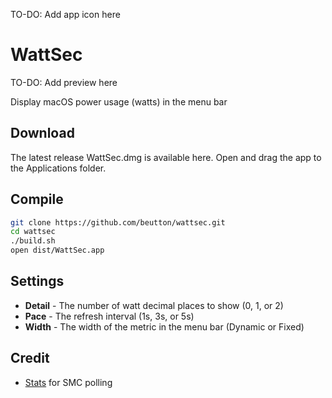 TO-DO: Add app icon here

# WattSec

TO-DO: Add preview here

Display macOS power usage (watts) in the menu bar

## Download

The latest release WattSec.dmg is available here. Open and drag the app to the Applications folder.

## Compile

```bash
git clone https://github.com/beutton/wattsec.git
cd wattsec
./build.sh
open dist/WattSec.app
```

## Settings

- **Detail** - The number of watt decimal places to show (0, 1, or 2)
- **Pace** - The refresh interval (1s, 3s, or 5s)
- **Width** - The width of the metric in the menu bar (Dynamic or Fixed)

## Credit

- [Stats](https://github.com/exelban/stats) for SMC polling
